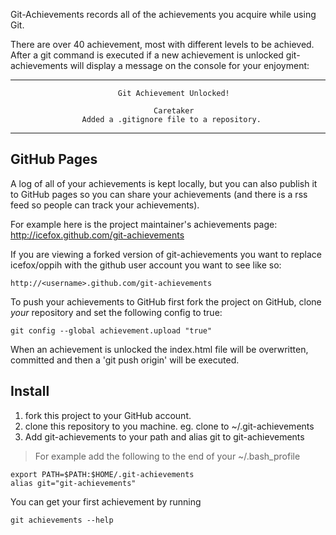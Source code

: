Git-Achievements records all of the achievements you acquire while using Git.

There are over 40 achievement, most with different levels to be achieved.
After a git command is executed if a new achievement is unlocked
git-achievements will display a message on the console for your enjoyment:

********************************************************************************
                            Git Achievement Unlocked!                            

                                    Caretaker                                    
                    Added a .gitignore file to a repository.                    
********************************************************************************


GitHub Pages
------------

A log of all of your achievements is kept locally, but you can also publish
it to GitHub pages so you can share your achievements (and there is a rss
feed so people can track your achievements).

For example here is the project maintainer's achievements page: http://icefox.github.com/git-achievements

If you are viewing a forked version of git-achievements you want to replace icefox/oppih
with the github user account you want to see like so:

    http://<username>.github.com/git-achievements

To push your achievements to GitHub first fork the project on GitHub,
clone *your* repository and set the following config to true:

    git config --global achievement.upload "true"

When an achievement is unlocked the index.html file will be overwritten,
committed and then a 'git push origin' will be executed.


Install
-------
1. fork this project to your GitHub account.
2. clone this repository to you machine. eg. clone to ~/.git-achievements
3. Add git-achievements to your path and alias git to git-achievements

>For example add the following to the end of your ~/.bash_profile

    export PATH=$PATH:$HOME/.git-achievements
    alias git="git-achievements"

You can get your first achievement by running

    git achievements --help
